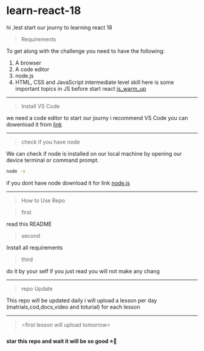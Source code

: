# learn-react-18
hi ,lest start our journy to learning react 18

>  Requirements

To get along with the challenge you need to have the following:

1. A browser
2. A code editor
3. node.js
4. HTML, CSS and JavaScript intermediate level skill
here is some important topics in JS before start react [js_warm_up](https://github.com/ESSAMMOHAMED1/js_warm_up.git)

------------

> Install VS Code

we need a code editor to start our journy i recommend VS Code
you can dowenload it from  [link](https://code.visualstudio.com/download)

------------

> check if you have node

We can check if node is installed on our local machine by opening our device terminal or command prompt.
```sh
node -v
```
if you dont have node download it for link [node.js](https://nodejs.org/en/)


------------


>  How to Use Repo

> first 

read this README

> second

 Install all requirements
>  third

do it by your self 
if you just read you will  not make any chang 

------------

> repo Update

This repo will be updated daily i will upload a lesson per day (matrials,cod,docs,video and toturial) for each lesson
______________
> ⭐first lesson will upload tomorrow⭐
#### star this repo and wait it will be so good ⭐💜





